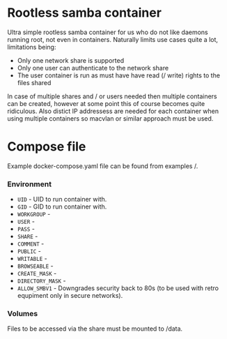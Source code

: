 # Rootless samba container
Ultra simple rootless samba container for us who do not like daemons running root, not even in containers. Naturally limits use cases quite a lot, limitations being:
  - Only one network share is supported
  - Only one user can authenticate to the network share
  - The user container is run as must have have read (/ write) rights to the files shared

In case of multiple shares and / or users needed then multiple containers can be created, however at some point this of course becomes quite ridiculous. Also distict IP addressess are needed for each container when using multiple containers so macvlan or similar approach must be used.

# Compose file
Example docker-compose.yaml file can be found from examples /. 

### Environment 
* ```UID``` - UID to run container with.
* ```GID``` - GID to run container with.
* ```WORKGROUP``` - 
* ```USER``` - 
* ```PASS``` - 
* ```SHARE``` - 
* ```COMMENT``` - 
* ```PUBLIC``` - 
* ```WRITABLE``` - 
* ```BROWSEABLE``` - 
* ```CREATE_MASK``` - 
* ```DIRECTORY_MASK``` -
* ```ALLOW_SMBV1``` - Downgrades security back to 80s (to be used with retro equpiment only in secure networks).
 
### Volumes
Files to be accessed via the share must be mounted to /data.


